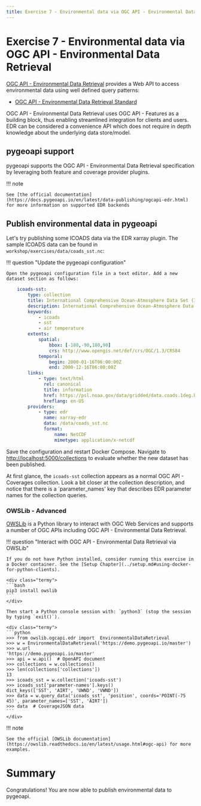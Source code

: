 ```yaml
---
title: Exercise 7 - Environmental data via OGC API - Environmental Data Retrieval
---
```


# Exercise 7 - Environmental data via OGC API - Environmental Data Retrieval

[OGC API - Environmental Data Retrieval](https://ogcapi.ogc.org/edr) provides a Web API to access
environmental data using well defined query patterns:

* [OGC API - Environmental Data Retrieval Standard](https://docs.ogc.org/is/19-086r4/19-086r4.html)

OGC API - Environmental Data Retrieval uses OGC API - Features as a building block, thus enabling
streamlined integration for clients and users.  EDR can be considered a convenience API which does
not require in depth knowledge about the underlying data store/model.

## pygeoapi support

pygeoapi supports the OGC API - Environmental Data Retrieval specification by leveraging both feature
and coverage provider plugins.

!!! note

    See [the official documentation](https://docs.pygeoapi.io/en/latest/data-publishing/ogcapi-edr.html) for more information on supported EDR backends


## Publish environmental data in pygeoapi

Let's try publishing some ICOADS data via the EDR xarray plugin. The sample ICOADS data can be found in `workshop/exercises/data/coads_sst.nc`:


!!! question "Update the pygeoapi configuration"

    Open the pygeoapi configuration file in a text editor. Add a new dataset section as follows:

``` {.yaml linenums="1"}
    icoads-sst:
        type: collection
        title: International Comprehensive Ocean-Atmosphere Data Set (ICOADS)
        description: International Comprehensive Ocean-Atmosphere Data Set (ICOADS)
        keywords:
            - icoads
            - sst
            - air temperature
        extents:
            spatial:
                bbox: [-180,-90,180,90]
                crs: http://www.opengis.net/def/crs/OGC/1.3/CRS84
            temporal:
                begin: 2000-01-16T06:00:00Z
                end: 2000-12-16T06:00:00Z
        links:
            - type: text/html
              rel: canonical
              title: information
              href: https://psl.noaa.gov/data/gridded/data.coads.1deg.html
              hreflang: en-US
        providers:
            - type: edr
              name: xarray-edr
              data: /data/coads_sst.nc
              format:
                  name: NetCDF
                  mimetype: application/x-netcdf
```

Save the configuration and restart Docker Compose. Navigate to <http://localhost:5000/collections> to evaluate whether the new dataset has been published.

At first glance, the `icoads-sst` collection appears as a normal OGC API - Coverages collection. Look a bit closer at the collection description, and notice
that there is a `parameter_names' key that describes EDR parameter names for the collection queries.

### OWSLib - Advanced

[OWSLib](https://owslib.readthedocs.io) is a Python library to interact with OGC Web Services and supports a number of OGC APIs including OGC API - Environmental Data Retrieval.

!!! question "Interact with OGC API - Environmental Data Retrieval via OWSLib"

    If you do not have Python installed, consider running this exercise in a Docker container. See the [Setup Chapter](../setup.md#using-docker-for-python-clients).

    <div class="termy">
    ```bash
    pip3 install owslib
    ```
    </div>

    Then start a Python console session with: `python3` (stop the session by typing `exit()`).

    <div class="termy">
    ```python
    >>> from owslib.ogcapi.edr import  EnvironmentalDataRetrieval
    >>> w = EnvironmentalDataRetrieval('https://demo.pygeoapi.io/master')
    >>> w.url
    'https://demo.pygeoapi.io/master'
    >>> api = w.api()  # OpenAPI document
    >>> collections = w.collections()
    >>> len(collections['collections'])
    13
    >>> icoads_sst = w.collection('icoads-sst')
    >>> icoads_sst['parameter-names'].keys()
    dict_keys(['SST', 'AIRT', 'UWND', 'VWND'])
    >>> data = w.query_data('icoads_sst', 'position', coords='POINT(-75 45)', parameter_names=['SST', 'AIRT'])
    >>> data  # CoverageJSON data
    ```
    </div>

!!! note

    See the official [OWSLib documentation](https://owslib.readthedocs.io/en/latest/usage.html#ogc-api) for more examples.

# Summary

Congratulations!  You are now able to publish environmental data to pygeoapi.
